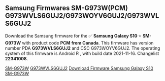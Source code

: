 <h2>Samsung Firmwares SM-G973W(PCM) G973WVLS6GUJ2/G973WOYV6GUJ2/G973WVLS6GUJ2</h2>
Download the Samsung firmware for the ✅ <strong>Samsung Galaxy S10 </strong> ⭐ <strong>SM-G973W</strong> with product code <strong>PCM</strong> <strong> from Canada</strong>. This firmware has version number PDA <strong>G973WVLS6GUJ2</strong> and CSC G973WOYV6GUJ2. The operating system of this firmware is Android R , with build date 2021-11-16. Changelist <strong>22341008</strong>.


[SM-G973W](https://samfirm.shop/samsung/model/SM-G973W)
[G973WVLS6GUJ2](https://samfirm.shop/samsung/pda/G973WVLS6GUJ2)
[Download Firmware Samsung Galaxy S10 SM-G973W](https://samfirm.shop/samsung/firmware/474610)
